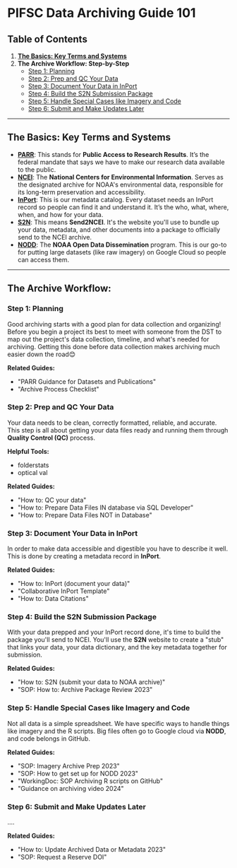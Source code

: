 # PIFSC Data Archiving Guide 101

## Table of Contents

1.  **[The Basics: Key Terms and Systems](#the-basics-key-terms-and-systems)**
2.  **The Archive Workflow: Step-by-Step**
      * [Step 1: Planning](#step-1-Planning)
      * [Step 2: Prep and QC Your Data](#step-2-prep-and-qc-your-data)
      * [Step 3: Document Your Data in InPort](#step-3-document-your-data-in-inport)
      * [Step 4: Build the S2N Submission Package](#step-4-build-the-s2n-submission-package)
      * [Step 5: Handle Special Cases like Imagery and Code](#step-5-handle-special-cases-like-imagery-and-code)
      * [Step 6: Submit and Make Updates Later](#step-6-submit-and-make-updates-later)

-----

## The Basics: Key Terms and Systems


  - **[PARR](https://www.ngdc.noaa.gov/parr.html)**: This stands for **Public Access to Research Results**. It’s the federal mandate that says we have to make our research data available to the public.
  - **[NCEI](https://www.ncei.noaa.gov/)**: The **National Centers for Environmental Information**. Serves as the designated archive for NOAA's environmental data, responsible for its long-term preservation and accessibility.
  - **[InPort](https://www.fisheries.noaa.gov/inport/)**: This is our metadata catalog. Every dataset needs an InPort record so people can find it and understand it. It’s the who, what, where, when, and how for your data.
  - **[S2N](https://www.ncei.noaa.gov/archive/send2ncei/)**: This means **Send2NCEI**. It's the website you'll use to bundle up your data, metadata, and other documents into a package to officially send to the NCEI archive.
  - **[NODD](https://www.noaa.gov/information-technology/open-data-dissemination)**: The **NOAA Open Data Dissemination** program. This is our go-to for putting large datasets (like raw imagery) on  Google Cloud so people can access them.

-----

## The Archive Workflow: 


### Step 1: Planning

Good archiving starts with a good plan for data collection and organizing! Before you begin a project its best to meet with someone from the DST to map out the project's data collection, timeline, and what's needed for archiving. Getting this done before data collection makes archiving much easier down the road😊

**Related Guides:**

  * "PARR Guidance for Datasets and Publications"
  * "Archive Process Checklist"

### Step 2: Prep and QC Your Data

Your data needs to be clean, correctly formatted, reliable, and accurate. This step is all about getting your data files ready and running them through **Quality Control (QC)** process. 

**Helpful Tools:**
  * folderstats
  * optical val

**Related Guides:**

  * "How to: QC your data"
  * "How to: Prepare Data Files IN database via SQL Developer"
  * "How to: Prepare Data Files NOT in Database"

### Step 3: Document Your Data in InPort

In order to make data accessible and digestible  you have to describe it well. This is done by creating a metadata record in **InPort**. 

**Related Guides:**

  * "How to: InPort (document your data)"
  * "Collaborative InPort Template"
  * "How to: Data Citations"

### Step 4: Build the S2N Submission Package

With your data prepped and your InPort record done, it's time to build the package you'll send to NCEI. You'll use the **S2N** website to create a "stub" that links your data, your data dictionary, and the key metadata together for submission.

**Related Guides:**

  * "How to: S2N (submit your data to NOAA archive)"
  * "SOP: How to: Archive Package Review 2023"

### Step 5: Handle Special Cases like Imagery and Code

Not all data is a simple spreadsheet. We have specific ways to handle things like imagery and the R scripts. Big files often go to Google cloud via **NODD**, and code belongs in GitHub.

**Related Guides:**

  * "SOP: Imagery Archive Prep 2023"
  * "SOP: How to get set up for NODD 2023"
  * "WorkingDoc: SOP Archiving R scripts on GitHub"
  * "Guidance on archiving video 2024"

### Step 6: Submit and Make Updates Later

....

**Related Guides:**

  * "How to: Update Archived Data or Metadata 2023"
  * "SOP: Request a Reserve DOI"
